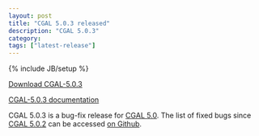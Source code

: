 ```yaml
---
layout: post
title: "CGAL 5.0.3 released"
description: "CGAL 5.0.3"
category:
tags: ["latest-release"]
---
```

{% include JB/setup %}

<i class="glyphicon glyphicon-download"></i>
<a href="https://github.com/CGAL/cgal/releases/tag/releases%2FCGAL-5.0.3">Download CGAL-5.0.3</a>

<i class="glyphicon glyphicon-book"></i>
<a href="https://doc.cgal.org/5.0.3/Manual/index.html">CGAL-5.0.3 documentation</a>

<p>CGAL 5.0.3 is a bug-fix release for <a href="../../../../2019/11/08/cgal50">CGAL 5.0</a>.
The list of fixed bugs since <a href="../../../../2020/02/25/cgal502">CGAL 5.0.2</a>
can be accessed <a href="https://github.com/CGAL/cgal/issues?q=label%3AMerged_in_5.0.3+-label%3AMerged_in_5.0.2">on Github</a>.</p>
